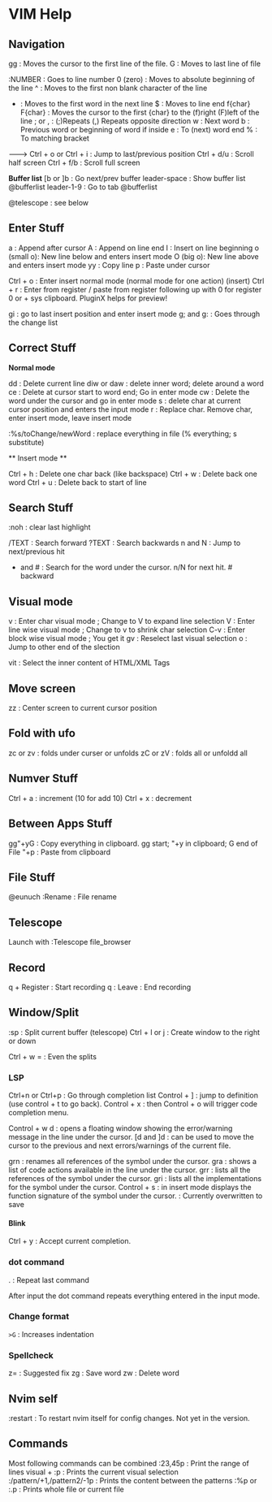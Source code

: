 # VIM Help

## Navigation

gg : Moves the cursor to the first line of the file.
G : Moves to last line of file

:NUMBER : Goes to line number
0 (zero) : Moves to absolute beginning of the line
^ : Moves to the first non blank character of the line
+ : Moves to the first word in the next line
$ : Moves to line end
f{char} F{char} : Moves the cursor to the first {char} to the (f)right (F)left of the line
    ; or , : (;)Repeats (,) Repeats opposite direction
w : Next word
b : Previous word or beginning of word if inside
e : To (next) word end
% : To matching bracket

---> Ctrl + o or Ctrl + i : Jump to last/previous position
Ctrl + d/u : Scroll half screen
Ctrl + f/b : Scroll full screen

**Buffer list**
[b or ]b : Go next/prev buffer
leader-space : Show buffer list @bufferlist
leader-1-9 : Go to tab @bufferlist

@telescope : see below

## Enter Stuff

a : Append after cursor
A : Append on line end
I : Insert on line beginning
o (small o): New line below and enters insert mode
O (big o): New line above and enters insert mode
yy : Copy line
p : Paste under cursor

Ctrl + o : Enter insert normal mode (normal mode for one action)
(insert) Ctrl + r : Enter from register / paste from register following up with 0 for register 0 or + sys clipboard. PluginX helps for preview!

gi : go to last insert position and enter insert mode
g; and g: : Goes through the change list

## Correct Stuff

**Normal mode**

dd : Delete current line
diw or daw : delete inner word; delete around a word
ce : Delete at cursor start to word end; Go in enter mode
cw : Delete the word under the cursor and go in enter mode
s : delete char at current cursor position and enters the input mode
r : Replace char. Remove char, enter insert mode, leave insert mode

:%s/toChange/newWord : replace everything in file (% everything; s substitute)

** Insert mode **

Ctrl + h : Delete one char back (like backspace)
Ctrl + w : Delete back one word
Ctrl + u : Delete back to start of line

## Search Stuff

:noh : clear last highlight

/TEXT : Search forward
?TEXT : Search backwards
n and N : Jump to next/previous hit
* and # : Search for the word under the cursor. n/N for next hit. # backward

## Visual mode

v : Enter char visual mode ; Change to V to expand line selection
V : Enter line wise visual mode ; Change to v to shrink char selection
C-v : Enter block wise visual mode ; You get it
gv : Reselect last visual selection
o : Jump to other end of the slection

vit : Select the inner content of HTML/XML Tags

## Move screen

zz :  Center screen to current cursor position

## Fold with ufo

zc or zv : folds under curser or unfolds
zC or zV : folds all or unfoldd all

## Numver Stuff

Ctrl + a : increment   (10<C-a> for add 10)
Ctrl + x : decrement

## Between Apps Stuff

gg"+yG : Copy everything in clipboard. gg start; "+y in clipboard; G end of File
"+p : Paste from clipboard  

## File Stuff

@eunuch :Rename : File rename

## Telescope

Launch with :Telescope file_browser

## Record

q + Register : Start recording
q : Leave : End recording

## Window/Split

:sp : Split current buffer
(telescope) Ctrl + l or j : Create window to the right or down

Ctrl + w = : Even the splits

### LSP

Ctrl+n or Ctrl+p : Go through completion list
Control + ] : jump to definition (use control + t to go back).
Control + x : then Control + o will trigger code completion menu.

Control + w d : opens a floating window showing the error/warning message in the line under the cursor.
[d and ]d : can be used to move the cursor to the previous and next errors/warnings of the current file.

grn : renames all references of the symbol under the cursor.
gra : shows a list of code actions available in the line under the cursor.
grr : lists all the references of the symbol under the cursor.
gri : lists all the implementations for the symbol under the cursor.
Control + s : in insert mode displays the function signature of the symbol under the cursor. : Currently overwritten to save

#### Blink

Ctrl + y : Accept current completion.

### dot command

. : Repeat last command

After input the dot command repeats everything entered in the input mode.

### Change format

`>G` : Increases indentation

### Spellcheck

z= : Suggested fix
zg : Save word
zw : Delete word

## Nvim self

:restart : To restart nvim itself for config changes. Not yet in the version.

## Commands

Most following commands can be combined
:23,45p : Print the range of lines
visual + :p : Prints the current visual selection
:/pattern/+1,/pattern2/-1p : Prints the content between the patterns
:%p or :.p : Prints whole file or current file
